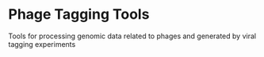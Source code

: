 # Phage Tagging Tools
Tools for processing genomic data related to phages and generated by viral tagging experiments
